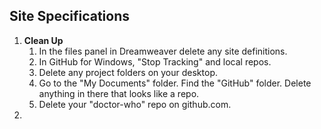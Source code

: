 Site Specifications
-------------------------------

1. **Clean Up**
	1. In the files panel in Dreamweaver delete any site definitions.
	1. In GitHub for Windows, "Stop Tracking" and local repos.
	1. Delete any project folders on your desktop.
	1. Go to the "My Documents" folder. Find the "GitHub" folder. Delete anything in there that looks like a repo.
	1. Delete your "doctor-who" repo on github.com.
1. 